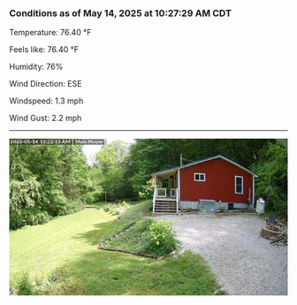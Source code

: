 ### Conditions as of May 14, 2025 at 10:27:29 AM CDT 

Temperature: 76.40 &deg;F

Feels like: 76.40 &deg;F

Humidity: 76%

Wind Direction: ESE

Windspeed: 1.3 mph

Wind Gust: 2.2 mph

---

<img src="./images/latest.jpeg"/>

